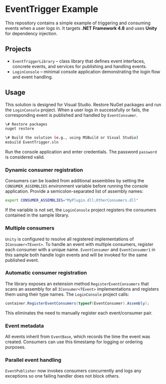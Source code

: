 # EventTrigger Example

This repository contains a simple example of triggering and consuming events when a user logs in. It targets **.NET Framework 4.8** and uses **Unity** for dependency injection.

## Projects

- `EventTriggerLibrary` &ndash; class library that defines event interfaces, concrete events, and services for publishing and handling events.
- `LoginConsole` &ndash; minimal console application demonstrating the login flow and event handling.

## Usage

This solution is designed for Visual Studio. Restore NuGet packages and run the `LoginConsole` project. When a user logs in successfully or fails, the corresponding event is published and handled by `EventConsumer`.

```bash
\# Restore packages
nuget restore

\# Build the solution (e.g., using MSBuild or Visual Studio)
msbuild EventTrigger.sln
```

Run the console application and enter credentials. The password `password` is considered valid.

### Dynamic consumer registration

Consumers can be loaded from additional assemblies by setting the `CONSUMER_ASSEMBLIES` environment variable before running the console application. Provide a semicolon-separated list of assembly names:

```bash
export CONSUMER_ASSEMBLIES="MyPlugin.dll;OtherConsumers.dll"
```

If the variable is not set, the `LoginConsole` project registers the consumers contained in the sample library.

### Multiple consumers

`Unity` is configured to resolve all registered implementations of `IConsumer<TEvent>`.
To handle an event with multiple consumers, register each consumer with a unique
name. `EventConsumer` and `EventConsumer1` in this sample both handle login
events and will be invoked for the same published event.

### Automatic consumer registration

The library exposes an extension method `RegisterEventConsumers` that scans an
assembly for all `IConsumer<TEvent>` implementations and registers them using
their type names. The `LoginConsole` project calls:

```csharp
container.RegisterEventConsumers(typeof(EventConsumer).Assembly);
```

This eliminates the need to manually register each event/consumer pair.

### Event metadata

All events inherit from `EventBase`, which records the time the event was created. Consumers can use this timestamp for logging or ordering purposes.

### Parallel event handling

`EventPublisher` now invokes consumers concurrently and logs any exceptions so one failing handler does not block others.
